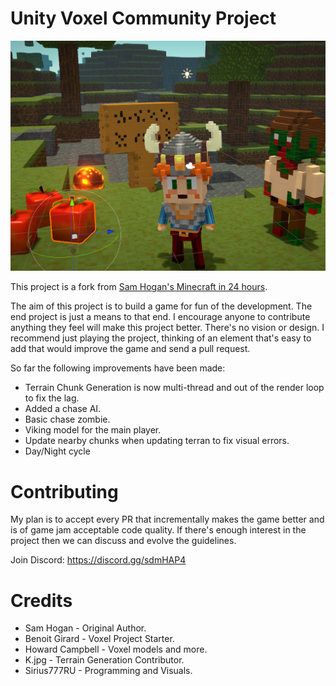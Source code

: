 # Unity Voxel Community Project

![Screenshot](./Assets/screenshot2.png?raw=true)

This project is a fork from [Sam Hogan's Minecraft in 24 hours](https://youtu.be/Nj8gt_92c-M).

The aim of this project is to build a game for fun of the development. The end project is just a means
to that end. I encourage anyone to contribute anything they feel will make this project better. There's
no vision or design. I recommend just playing the project, thinking of an element that's easy to add
that would improve the game and send a pull request.

So far the following improvements have been made:

- Terrain Chunk Generation is now multi-thread and out of the render loop to fix the lag.
- Added a chase AI.
- Basic chase zombie.
- Viking model for the main player.
- Update nearby chunks when updating terran to fix visual errors.
- Day/Night cycle

# Contributing

My plan is to accept every PR that incrementally makes the game better and is of game jam acceptable code quality. If there's enough interest in the project then we can discuss and evolve the guidelines.

Join Discord: https://discord.gg/sdmHAP4

# Credits

- Sam Hogan - Original Author.
- Benoit Girard - Voxel Project Starter.
- Howard Campbell - Voxel models and more.
- K.jpg - Terrain Generation Contributor.
- Sirius777RU - Programming and Visuals.
